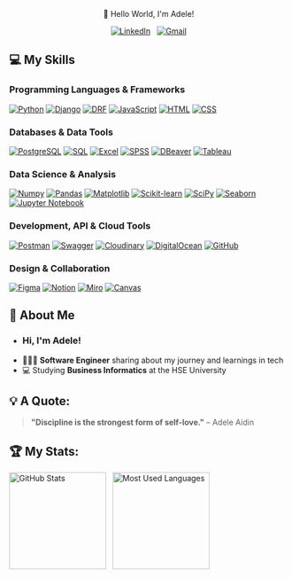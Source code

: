 <div align="center">
🌟 Hello World, I'm Adele! 
  
[![LinkedIn](https://skillicons.dev/icons?i=linkedin)](https://www.linkedin.com/in/adeleaidin/) &nbsp;
[![Gmail](https://skillicons.dev/icons?i=gmail)](mailto:aidin.kyzy.adelya@gmail.com?subject=Hello%20Adele,%20From%20Github)

<!--![Hello World, I'm Adele!](https://github.com/adeleaidin/adeleaidin/raw/main/assets/header.gif)-->

</div>


## 💻 My Skills

### Programming Languages & Frameworks
[![Python](https://img.shields.io/badge/Python-3776AB?style=for-the-badge&logo=python&logoColor=white)](https://www.python.org/)
[![Django](https://img.shields.io/badge/Django-092D1F?style=for-the-badge&logo=django&logoColor=white)](https://www.djangoproject.com/)
[![DRF](https://img.shields.io/badge/DRF-1C1C1C?style=for-the-badge&logo=django&logoColor=white)](https://www.django-rest-framework.org/)
[![JavaScript](https://img.shields.io/badge/JavaScript-F7DF1E?style=for-the-badge&logo=javascript&logoColor=black)](https://developer.mozilla.org/en-US/docs/Web/JavaScript)
[![HTML](https://img.shields.io/badge/HTML-E34F26?style=for-the-badge&logo=html5&logoColor=white)](https://developer.mozilla.org/en-US/docs/Web/HTML)
[![CSS](https://img.shields.io/badge/CSS-1572B6?style=for-the-badge&logo=css3&logoColor=white)](https://developer.mozilla.org/en-US/docs/Web/CSS)

### Databases & Data Tools
[![PostgreSQL](https://img.shields.io/badge/PostgreSQL-4169E1?style=for-the-badge&logo=postgresql&logoColor=white)](https://www.postgresql.org/)
[![SQL](https://img.shields.io/badge/SQL-00000F?style=for-the-badge&logo=mysql&logoColor=white)](https://www.mysql.com/)
[![Excel](https://img.shields.io/badge/Excel-217346?style=for-the-badge&logo=microsoft-excel&logoColor=white)](https://www.microsoft.com/en-us/microsoft-365/excel)
[![SPSS](https://img.shields.io/badge/SPSS-FF6F00?style=for-the-badge&logo=ibm&logoColor=white)](https://www.ibm.com/products/spss)
[![DBeaver](https://img.shields.io/badge/DBeaver-3776AB?style=for-the-badge&logo=dbeaver&logoColor=white)](https://dbeaver.io/)
[![Tableau](https://img.shields.io/badge/Tableau-E97627?style=for-the-badge&logo=tableau&logoColor=white)](https://www.tableau.com/)

### Data Science & Analysis
[![Numpy](https://img.shields.io/badge/Numpy-013243?style=for-the-badge&logo=numpy&logoColor=white)](https://numpy.org/)
[![Pandas](https://img.shields.io/badge/Pandas-150458?style=for-the-badge&logo=pandas&logoColor=white)](https://pandas.pydata.org/)
[![Matplotlib](https://img.shields.io/badge/Matplotlib-003B57?style=for-the-badge&logo=matplotlib&logoColor=white)](https://matplotlib.org/)
[![Scikit-learn](https://img.shields.io/badge/Scikit--learn-F7931E?style=for-the-badge&logo=scikit-learn&logoColor=white)](https://scikit-learn.org/)
[![SciPy](https://img.shields.io/badge/SciPy-8ACDEA?style=for-the-badge&logo=scipy&logoColor=white)](https://scipy.org/)
[![Seaborn](https://img.shields.io/badge/Seaborn-9C27B0?style=for-the-badge&logo=python&logoColor=white)](https://seaborn.pydata.org/)
[![Jupyter Notebook](https://img.shields.io/badge/Jupyter-F37626?style=for-the-badge&logo=jupyter&logoColor=white)](https://jupyter.org/)

### Development, API & Cloud Tools
[![Postman](https://img.shields.io/badge/Postman-FF6C37?style=for-the-badge&logo=postman&logoColor=white)](https://www.postman.com/)
[![Swagger](https://img.shields.io/badge/Swagger-85EA2D?style=for-the-badge&logo=swagger&logoColor=black)](https://swagger.io/)
[![Cloudinary](https://img.shields.io/badge/Cloudinary-0085FF?style=for-the-badge&logo=cloudinary&logoColor=white)](https://cloudinary.com/)
[![DigitalOcean](https://img.shields.io/badge/DigitalOcean-0080FF?style=for-the-badge&logo=digitalocean&logoColor=white)](https://www.digitalocean.com/)
[![GitHub](https://img.shields.io/badge/GitHub-181717?style=for-the-badge&logo=github&logoColor=white)](https://github.com/)

### Design & Collaboration
[![Figma](https://img.shields.io/badge/Figma-F24E1E?style=for-the-badge&logo=figma&logoColor=white)](https://figma.com/)
[![Notion](https://img.shields.io/badge/Notion-000000?style=for-the-badge&logo=notion&logoColor=white)](https://www.notion.so/)
[![Miro](https://img.shields.io/badge/Miro-1A1A1A?style=for-the-badge&logo=miro&logoColor=white)](https://miro.com/)
[![Canvas](https://img.shields.io/badge/Canvas-1DA1F2?style=for-the-badge&logo=canvas&logoColor=white)](https://canvas.instructure.com/)



## 🌟 About Me
- ### Hi, I'm Adele!
- 👩🏻‍💻 **Software Engineer** sharing about my journey and learnings in tech<br/>
- 💻 Studying **Business Informatics** at the HSE University
<!-- 🌍 Passionate about **Blockchain**, **Web3**, and **Open Source** technologies. -->

## 💡 A Quote:
> **"Discipline is the strongest form of self-love."**   – Adele Aidin

## 🏆 My Stats:
<div>
  <img height=175 alt="GitHub Stats" src="https://github-readme-stats.vercel.app/api?username=adeleaidin&show_icons=true&count_private=true&theme=dark" />&nbsp;&nbsp;
  <img height=175 alt="Most Used Languages" src="https://github-readme-stats.vercel.app/api/top-langs/?username=adeleaidin&layout=compact&theme=dark" />
</div>

